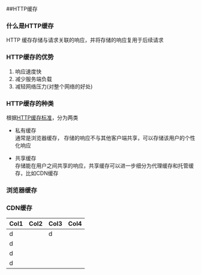 ##HTTP缓存

### 什么是HTTP缓存
HTTP 缓存存储与请求关联的响应，并将存储的响应复用于后续请求

### HTTP缓存的优势
1. 响应速度快
2. 减少服务端负载
3. 减轻网络压力(对整个网络的好处)

### HTTP缓存的种类

根据[HTTP缓存标准](https://httpwg.org/specs/rfc9111.html#caching)，分为两类

- 私有缓存  
  通常是浏览器缓存， 存储的响应不与其他客户端共享，可以存储该用户的个性化响应

- 共享缓存  
  存储能在用户之间共享的响应，共享缓存可以进一步细分为代理缓存和托管缓存，比如CDN缓存


### 浏览器缓存


### CDN缓存

| Col1 | Col2 | Col3 | Col4 |
| ---- | ---- | ---- | ---- |
| d    |      | d    |      |
| d    |      |      |      |
| d    |      |      |      |
| d    |      |      |      |
